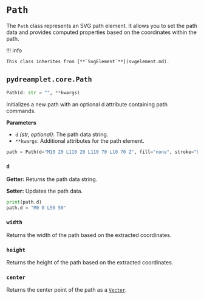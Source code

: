 # `Path`

The `Path` class represents an SVG path element. It allows you to set the path data and provides computed properties based on the coordinates within the path.

!!! info

    This class inherites from [**`SvgElement`**](svgelement.md).

## <span class=class></span>`pydreamplet.core.Path`

```py
Path(d: str = "", **kwargs)
```

Initializes a new path with an optional d attribute containing path commands.

<span class="param">**Parameters**</span>

- `d` *(str, optional)*: The path data string.
- `**kwargs`: Additional attributes for the path element.

```py
path = Path(d="M10 20 L110 20 L110 70 L10 70 Z", fill="none", stroke="black")
```

### <span class="prop"></span>`d`

**Getter:** Returns the path data string.

**Setter:** Updates the path data.

```py
print(path.d)
path.d = "M0 0 L50 50"
```

### <span class="prop"></span>`width`

Returns the width of the path based on the extracted coordinates.

### <span class="prop"></span>`height`

Returns the height of the path based on the extracted coordinates.

### <span class="prop"></span>`center`

Returns the center point of the path as a [`Vector`](../math/vector.md).
